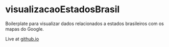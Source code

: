 # visualizacaoEstadosBrasil
Boilerplate para visualizar dados relacionados a estados brasileiros com os mapas do Google.

Live at [github.io](http://diegopenhanut.github.io/visualizacaoEstadosBrasil/)
